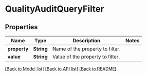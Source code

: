 # QualityAuditQueryFilter

## Properties

Name | Type | Description | Notes
------------ | ------------- | ------------- | -------------
**property** | **String** | Name of the property to filter. | 
**value** | **String** | Value of the property to filter. | 

[[Back to Model list]](../README.md#documentation-for-models) [[Back to API list]](../README.md#documentation-for-api-endpoints) [[Back to README]](../README.md)


